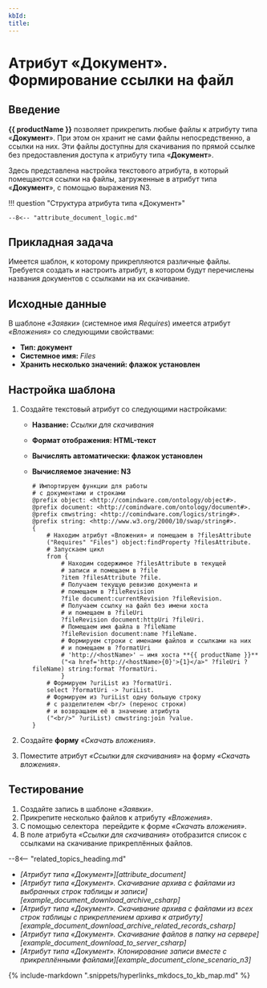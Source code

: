 ```yaml
---
kbId:
title:
---
```


# Атрибут «Документ». Формирование ссылки на файл

## Введение

**{{ productName }}** позволяет прикрепить любые файлы к атрибуту типа «**Документ**». При этом он хранит не сами файлы непосредственно, а ссылки на них. Эти файлы доступны для скачивания по прямой ссылке без предоставления доступа к атрибуту типа «**Документ**».

Здесь представлена настройка текстового атрибута, в который помещаются ссылки на файлы, загруженные в атрибут типа «**Документ**», с помощью выражения N3.

!!! question "Структура атрибута типа «Документ»"

    --8<-- "attribute_document_logic.md"

## Прикладная задача

Имеется шаблон, к которому прикрепляются различные файлы. Требуется создать и настроить атрибут, в котором будут перечислены названия документов с ссылками на их скачивание.

## Исходные данные

В шаблоне _«Заявки»_ (системное имя _Requires_) имеется атрибут _«Вложения»_ со следующими свойствами:

- **Тип: документ**
- **Системное имя:** _Files_
- **Хранить несколько значений: флажок установлен**

## Настройка шаблона

1. Создайте текстовый атрибут со следующими настройками:

    - **Название:** _Ссылки для скачивания_
    - **Формат отображения: HTML-текст**
    - **Вычислять автоматически: флажок установлен**
    - **Вычисляемое значение: N3**

        ``` turtle
        # Импортируем функции для работы
        # с документами и строками
        @prefix object: <http://comindware.com/ontology/object#>.
        @prefix document: <http://comindware.com/ontology/document#>.
        @prefix cmwstring: <http://comindware.com/logics/string#>.
        @prefix string: <http://www.w3.org/2000/10/swap/string#>.
        {
            # Находим атрибут «Вложения» и помещаем в ?filesAttribute
            ("Requires" "Files") object:findProperty ?filesAttribute.
            # Запускаем цикл
            from {
                # Находим содержимое ?filesAttribute в текущей
                # записи и помещаем в ?file
                ?item ?filesAttribute ?file.
                # Получаем текущую ревизию документа и
                # помещаем в ?fileRevision
                ?file document:currentRevision ?fileRevision.
                # Получаем ссылку на файл без имени хоста
                # и помещаем в ?fileUri
                ?fileRevision document:httpUri ?fileUri.
                # Помещаем имя файла в ?fileName
                ?fileRevision document:name ?fileName.
                # Формируем строки с именами файлов и ссылками на них
                # и помещаем в ?formatUri
                # 'http://<hostName>' — имя хоста **{{ productName }}**
                ("<a href='http://<hostName>{0}'>{1}</a>" ?fileUri ?fileName) string:format ?formatUri.
                }
            # Формируем ?uriList из ?formatUri.
            select ?formatUri -> ?uriList.
            # Формируем из ?uriList одну большую строку
            # с разделителем <br/> (перенос строки)
            # и возвращаем её в значение атрибута
            ("<br/>" ?uriList) cmwstring:join ?value.
        }
        ```

2. Создайте **форму** _«Скачать вложения»_.
3. Поместите атрибут _«Ссылки для скачивания»_ на форму _«Скачать вложения»_.

## Тестирование

1. Создайте запись в шаблоне _«Заявки»_.
2. Прикрепите несколько файлов к атрибуту _«Вложения»_.
3. С помощью селектора <em class="fa-light fa-angle-down anchor">‌</em> перейдите к форме _«Скачать вложения»_.
4. В поле атрибута _«Ссылки для скачивания»_ отобразится список с ссылками на скачивание прикреплённых файлов.

<div class="relatedTopics" markdown="block">

--8<-- "related_topics_heading.md"

- _[Атрибут типа «Документ»][attribute_document]_
- _[Атрибут типа «Документ». Скачивание архива с файлами из выбранных строк таблицы и записи][example_document_download_archive_csharp]_
- _[Атрибут типа «Документ». Скачивание архива с файлами из всех строк таблицы с прикреплением архива к атрибуту][example_document_download_archive_related_records_csharp]_
- _[Атрибут типа «Документ». Скачивание файлов в папку на сервере][example_document_download_to_server_csharp]_
- _[Атрибут типа «Документ». Клонирование записи вместе с прикреплёнными файлами][example_document_clone_scenario_n3]_

</div>

{% include-markdown ".snippets/hyperlinks_mkdocs_to_kb_map.md" %}
